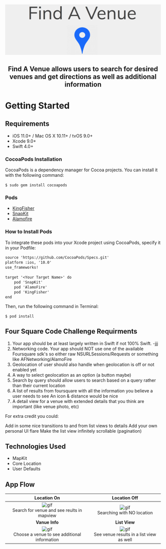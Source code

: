 ![Banner](https://github.com/ncsouvenir/URBN-codesample/blob/master/Gifs/Screen%20Shot%202018-04-16%20at%205.11.34%20PM.png)


## <p align="center"> Find A Venue allows users to search for desired venues and get directions as well as additional information
</p>

# Getting Started

## Requirements
- iOS 11.0+ / Mac OS X 10.11+ / tvOS 9.0+
- Xcode 9.0+
- Swift 4.0+

### CocoaPods Installation
CocoaPods is a dependency manager for Cocoa projects. You can install it with the following command:

`$ sudo gem install cocoapods`

### Pods
- [KingFisher](https://cocoapods.org/pods/Kingfisher)
- [SnapKit](http://snapkit.io/docs)
- [Alamofire](https://cocoapods.org/pods/Alamofire)

### How to Install Pods
To integrate these pods into your Xcode project using CocoaPods, specify it in your Podfile:
```
source 'https://github.com/CocoaPods/Specs.git'
platform :ios, '10.0'
use_frameworks!

target '<Your Target Name>' do
    pod 'SnapKit'
    pod 'AlamoFire'
    pod 'KingFisher'
end
```
Then, run the following command in Terminal:

`$ pod install`

## Four Square Code Challenge Requirments
1. Your app should be at least largely written in Swift if not 100% Swift.
    -jjj
2. Networking code. Your app should NOT use one of the available Foursquare sdk's so either raw NSURLSessions/Requests or something like AFNetworking/AlamoFire
3. Geolocation of user should also handle when geolocation is off or not enabled yet
4. A way to select geolocation as an option (a button maybe)
5. Search by query should allow users to search based on a query rather than their current location
6. A list of results from foursquare with all the information you believe a user needs to see
An icon & distance would be nice
7. A detail view for a venue with extended details that you think are important (like venue photo, etc)
 

For extra credit you could:

Add in some nice transitions to and from list views to details
Add your own personal UI flare
Make the list view infinitely scrollable (pagination)


## Technologies Used
- MapKit
- Core Location
- User Defaults


## App Flow
**Location On**| **Location Off** |
:---: | :---: | 
![gif](https://github.com/ncsouvenir/URBN-codesample/blob/master/Gifs/searchwithlocation.gif) <br/>Search for venue and see reults in mapview| ![gif](https://github.com/ncsouvenir/URBN-codesample/blob/master/Gifs/nolocationsearch.gif) <br/> Searching with NO location | 
**Vanue Info**| **List View** |
![gif](https://github.com/ncsouvenir/URBN-codesample/blob/master/Gifs/choosevenueseeinfo.gif) <br/>Choose a venue to see additional information | ![gif](https://github.com/ncsouvenir/URBN-codesample/blob/master/Gifs/showinglistview.gif) <br/>See venue results in a list view as well|

